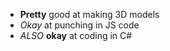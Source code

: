 - __Pretty__ good at making 3D models
- *Okay* at punching in JS code
- *ALSO* **okay** at coding in C#
